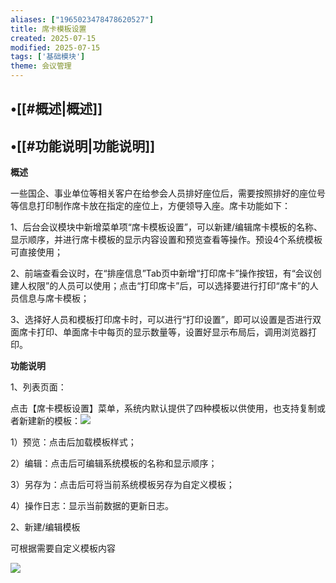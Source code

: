 ```yaml
---
aliases: ["1965023478478620527"]
title: 席卡模板设置
created: 2025-07-15
modified: 2025-07-15
tags: ['基础模块']
theme: 会议管理
---
```


## •[[#概述|概述]]

## •[[#功能说明|功能说明]]

**概述**

一些国企、事业单位等相关客户在给参会人员排好座位后，需要按照排好的座位号等信息打印制作席卡放在指定的座位上，方便领导入座。席卡功能如下：

1、后台会议模块中新增菜单项“席卡模板设置”，可以新建/编辑席卡模板的名称、显示顺序，并进行席卡模板的显示内容设置和预览查看等操作。预设4个系统模板可直接使用；

2、前端查看会议时，在“排座信息”Tab页中新增“打印席卡”操作按钮，有“会议创建人权限”的人员可以使用；点击“打印席卡”后，可以选择要进行打印“席卡”的人员信息与席卡模板；

3、选择好人员和模板打印席卡时，可以进行“打印设置”，即可以设置是否进行双面席卡打印、单面席卡中每页的显示数量等，设置好显示布局后，调用浏览器打印。

**功能说明**

1、列表页面：

点击【席卡模板设置】菜单，系统内默认提供了四种模板以供使用，也支持复制或者新建新的模板：![](b6be2c931291aceb9a7dea1de92cc4fb.jpg)

1）预览：点击后加载模板样式；

2）编辑：点击后可编辑系统模板的名称和显示顺序；

3）另存为：点击后可将当前系统模板另存为自定义模板；

4）操作日志：显示当前数据的更新日志。

2、新建/编辑模板

可根据需要自定义模板内容

![](395ab2a9b82569343c4cd77983c764fc.jpg)